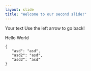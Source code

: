 ```yaml
---
layout: slide
title: "Welcome to our second slide!"
---
```

Your text
Use the left arrow to go back!

Hello World

```
{
   "asd": "asd",
   "asd2": "asd",
   "asd3": "asd"
}
